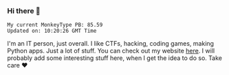 ### Hi there 👋
<!-- PB START -->
```
My current MonkeyType PB: 85.59
Updated on: 10:20:26 GMT Time
```
<!-- PB END -->
I'm an IT person, just overall. I like CTFs, hacking, coding games, making Python apps. Just a lot of stuff.
You can check out my website [here](https://skill3472.github.io/).
I will probably add some interesting stuff here, when I get the idea to do so. Take care ❤️
